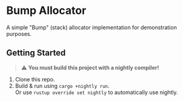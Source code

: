# Bump Allocator

A simple "Bump" (stack) allocator implementation for demonstration purposes.

## Getting Started <a name = "getting_started"></a>

> ⚠️ __You must build this project with a nightly compiler!__

1. Clone this repo.
2. Build & run using `cargo +nightly run`.  
    Or use `rustup override set nightly` to automatically use nightly.